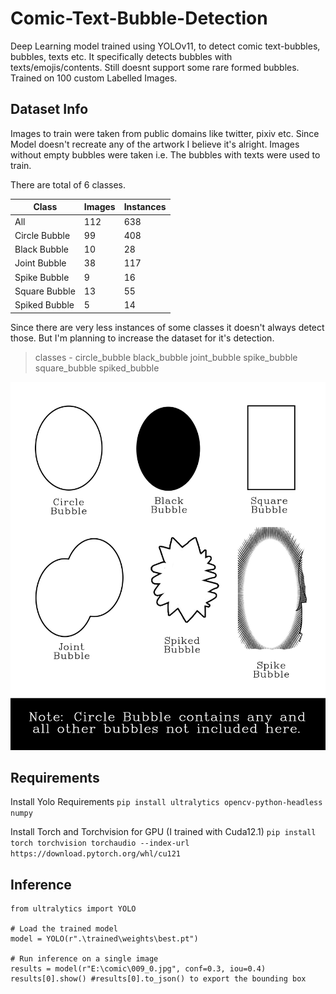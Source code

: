 # Comic-Text-Bubble-Detection
Deep Learning model trained using YOLOv11, to detect comic text-bubbles, bubbles, texts etc. It specifically detects bubbles with texts/emojis/contents. Still doesnt support some rare formed bubbles. Trained on 100 custom Labelled Images.

## Dataset Info
Images to train were taken from public domains like twitter, pixiv etc. Since Model doesn't recreate any of the artwork I believe it's alright.
Images without empty bubbles were taken i.e. The bubbles with texts were used to train.

There are total of 6 classes.

| Class             | Images | Instances |
|-------------------|--------|-----------|
| All               | 112    | 638       |
| Circle Bubble     | 99     | 408       |
| Black Bubble      | 10     | 28        |
| Joint Bubble      | 38     | 117       |
| Spike Bubble      | 9      | 16        |
| Square Bubble     | 13     | 55        |
| Spiked Bubble     | 5      | 14        |

Since there are very less instances of some classes it doesn't always detect those. But I'm planning to increase the dataset for it's detection.

> classes - circle_bubble black_bubble joint_bubble spike_bubble square_bubble spiked_bubble

![Dataset](Images/Untitled-1.jpg)

## Requirements
Install Yolo Requirements
``` pip install ultralytics opencv-python-headless numpy ```

Install Torch and Torchvision for GPU (I trained with Cuda12.1)
```pip install torch torchvision torchaudio --index-url https://download.pytorch.org/whl/cu121```

## Inference
```
from ultralytics import YOLO

# Load the trained model
model = YOLO(r".\trained\weights\best.pt")

# Run inference on a single image
results = model(r"E:\comic\009_0.jpg", conf=0.3, iou=0.4)
results[0].show() #results[0].to_json() to export the bounding box
```





